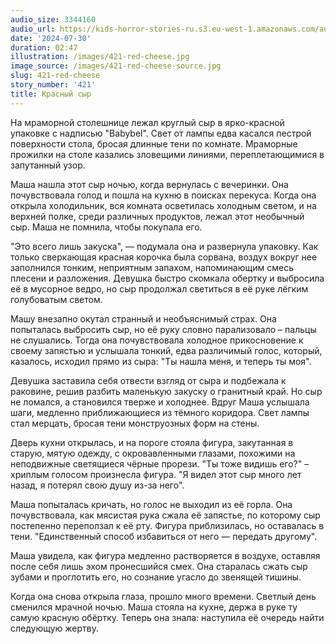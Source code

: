 ```yaml
---
audio_size: 3344160
audio_url: https://kids-horror-stories-ru.s3.eu-west-1.amazonaws.com/audio/421-red-cheese.mp3
date: '2024-07-30'
duration: 02:47
illustration: /images/421-red-cheese.jpg
image_source: /images/421-red-cheese-source.jpg
slug: 421-red-cheese
story_number: '421'
title: Красный сыр
---
```


На мраморной столешнице лежал круглый сыр в ярко-красной упаковке с надписью "Babybel". Свет от лампы едва касался пестрой поверхности стола, бросая длинные тени по комнате. Мраморные прожилки на столе казались зловещими линиями, переплетающимися в запутанный узор.

Маша нашла этот сыр ночью, когда вернулась с вечеринки. Она почувствовала голод и пошла на кухню в поисках перекуса. Когда она открыла холодильник, вся комната осветилась холодным светом, и на верхней полке, среди различных продуктов, лежал этот необычный сыр. Маша не помнила, чтобы покупала его.

"Это всего лишь закуска", — подумала она и развернула упаковку. Как только сверкающая красная корочка была сорвана, воздух вокруг нее заполнился тонким, неприятным запахом, напоминающим смесь плесени и разложения. Девушка быстро скомкала обертку и выбросила её в мусорное ведро, но сыр продолжал светиться в её руке лёгким голубоватым светом.

Машу внезапно окутал странный и необъяснимый страх. Она попыталась выбросить сыр, но её руку словно парализовало – пальцы не слушались. Тогда она почувствовала холодное прикосновение к своему запястью и услышала тонкий, едва различимый голос, который, казалось, исходил прямо из сыра: "Ты нашла меня, и теперь ты моя".

Девушка заставила себя отвести взгляд от сыра и подбежала к раковине, решив разбить маленькую закуску о гранитный край. Но сыр не ломался, а становился тверже и холоднее. Вдруг Маша услышала шаги, медленно приближающиеся из тёмного коридора. Свет лампы стал мерцать, бросая тени монструозных форм на стены.

Дверь кухни открылась, и на пороге стояла фигура, закутанная в старую, мятую одежду, с окровавленными глазами, похожими на неподвижные светящиеся чёрные прорези. "Ты тоже видишь его?" – хриплым голосом произнесла фигура. "Я видел этот сыр много лет назад, я потерял свою душу из-за него".

Маша попыталась кричать, но голос не выходил из её горла. Она почувствовала, как мясистая рука сжала её запястье, по которому сыр постепенно переползал к её рту. Фигура приблизилась, но оставалась в тени. "Единственный способ избавиться от него — передать другому".

Маша увидела, как фигура медленно растворяется в воздухе, оставляя после себя лишь эхом пронесшийся смех. Она старалась сжать сыр зубами и проглотить его, но сознание угасло до звенящей тишины.

Когда она снова открыла глаза, прошло много времени. Светлый день сменился мрачной ночью. Маша стояла на кухне, держа в руке ту самую красную обёртку. Теперь она знала: наступила её очередь найти следующую жертву.